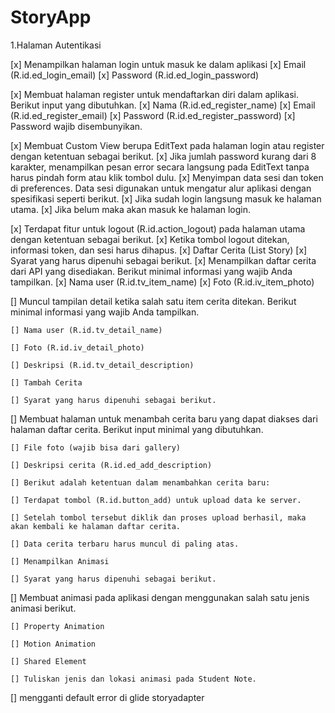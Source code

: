 # StoryApp
 
1.Halaman Autentikasi
 
[x] Menampilkan halaman login untuk masuk ke dalam aplikasi
    [x] Email (R.id.ed_login_email)
    [x] Password (R.id.ed_login_password)


[x] Membuat halaman register untuk mendaftarkan diri dalam aplikasi. Berikut input yang dibutuhkan.
    [x] Nama (R.id.ed_register_name)
    [x] Email (R.id.ed_register_email)
    [x] Password (R.id.ed_register_password)
    [x] Password wajib disembunyikan.
   
[x] Membuat Custom View berupa EditText pada halaman login atau register dengan ketentuan sebagai berikut.
    [x] Jika jumlah password kurang dari 8 karakter, menampilkan pesan error secara langsung pada EditText tanpa harus pindah form atau klik tombol dulu.
    [x] Menyimpan data sesi dan token di preferences. Data sesi digunakan untuk mengatur alur aplikasi dengan spesifikasi seperti berikut.
    [x] Jika sudah login langsung masuk ke halaman utama.
    [x] Jika belum maka akan masuk ke halaman login.


[x] Terdapat fitur untuk logout (R.id.action_logout) pada halaman utama dengan ketentuan sebagai berikut.
    [x] Ketika tombol logout ditekan, informasi token, dan sesi harus dihapus.
    [x] Daftar Cerita (List Story)
    [x] Syarat yang harus dipenuhi sebagai berikut.
        [x] Menampilkan daftar cerita dari API yang disediakan. Berikut minimal informasi yang wajib Anda tampilkan.
        [x] Nama user (R.id.tv_item_name)
        [x] Foto  (R.id.iv_item_photo)

[] Muncul tampilan detail ketika salah satu item cerita ditekan. Berikut  minimal informasi yang wajib Anda tampilkan.

    [] Nama user (R.id.tv_detail_name)

    [] Foto (R.id.iv_detail_photo)

    [] Deskripsi (R.id.tv_detail_description)

    [] Tambah Cerita

    [] Syarat yang harus dipenuhi sebagai berikut.


[] Membuat halaman untuk menambah cerita baru yang dapat diakses dari halaman daftar cerita. Berikut input minimal yang dibutuhkan.

    [] File foto (wajib bisa dari gallery)

    [] Deskripsi cerita (R.id.ed_add_description)

    [] Berikut adalah ketentuan dalam menambahkan cerita baru:

    [] Terdapat tombol (R.id.button_add) untuk upload data ke server.

    [] Setelah tombol tersebut diklik dan proses upload berhasil, maka akan kembali ke halaman daftar cerita.

    [] Data cerita terbaru harus muncul di paling atas.

    [] Menampilkan Animasi

    [] Syarat yang harus dipenuhi sebagai berikut.


[] Membuat animasi pada aplikasi dengan menggunakan salah satu jenis animasi berikut.

    [] Property Animation

    [] Motion Animation

    [] Shared Element

    [] Tuliskan jenis dan lokasi animasi pada Student Note.

[] mengganti default error di glide storyadapter